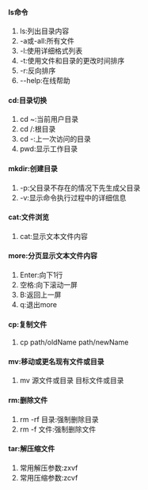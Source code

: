 #### ls命令
1. ls:列出目录内容
2. -a或-all:所有文件
3. -l:使用详细格式列表
4. -t:使用文件和目录的更改时间排序
5. -r:反向排序
6. --help:在线帮助

#### cd:目录切换
1. cd ~:当前用户目录
2. cd /:根目录
3. cd -:上一次访问的目录
4. pwd:显示工作目录

#### mkdir:创建目录
1. -p:父目录不存在的情况下先生成父目录
2. -v:显示命令执行过程中的详细信息

#### cat:文件浏览
1. cat:显示文本文件内容
#### more:分页显示文本文件内容
1. Enter:向下1行
2. 空格:向下滚动一屏
3. B:返回上一屏
4. q:退出more

#### cp:复制文件
1. cp path/oldName path/newName

#### mv:移动或更名现有文件或目录
1. mv 源文件或目录 目标文件或目录

#### rm:删除文件
1. rm -rf 目录:强制删除目录
2. rm -f 文件:强制删除文件

#### tar:解压缩文件
1. 常用解压参数:zxvf
2. 常用压缩参数:zcvf
